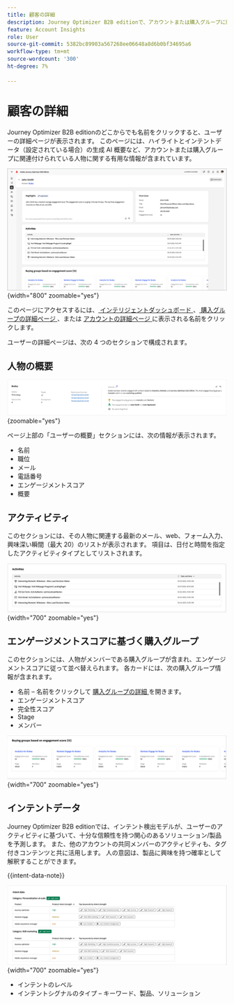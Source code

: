 ```yaml
---
title: 顧客の詳細
description: Journey Optimizer B2B editionで、アカウントまたは購入グループに関連付けられたユーザーの詳細情報および生成 AI 概要へのアクセスについて説明します。
feature: Account Insights
role: User
source-git-commit: 5382bc89903a567268ee06648a8d6b0bf34695a6
workflow-type: tm+mt
source-wordcount: '300'
ht-degree: 7%

---
```


# 顧客の詳細

Journey Optimizer B2B editionのどこからでも名前をクリックすると、ユーザーの詳細ページが表示されます。 このページには、ハイライトとインテントデータ（設定されている場合）の生成 AI 概要など、アカウントまたは購入グループに関連付けられている人物に関する有用な情報が含まれています。<!-- There are also [actions](#person-actions) that you can execute for the person. -->

![ 人物の詳細ページ ](./assets/person-details-page.png){width="800" zoomable="yes"}

このページにアクセスするには、[ インテリジェントダッシュボード ](../dashboards/intelligent-dashboard.md)、[ 購入グループの詳細ページ ](../buying-groups/buying-group-details.md)、または [ アカウントの詳細ページ ](./account-details.md) に表示される名前をクリックします。

ユーザーの詳細ページは、次の 4 つのセクションで構成されます。

## 人物の概要

![ 人物の概要 ](./assets/details-page-account-overview.png){zoomable="yes"}

ページ上部の「ユーザーの概要」セクションには、次の情報が表示されます。

* 名前
* 職位
* メール
* 電話番号
* エンゲージメントスコア
* 概要

## アクティビティ

このセクションには、その人物に関連する最新のメール、web、フォーム入力、興味深い瞬間（最大 20）のリストが表示されます。 項目は、日付と時間を指定したアクティビティタイプとしてリストされます。

![ アクティビティ – 個人の詳細 ](./assets/person-details-activities.png){width="700" zoomable="yes"}

## エンゲージメントスコアに基づく購入グループ

このセクションには、人物がメンバーである購入グループが含まれ、エンゲージメントスコアに従って並べ替えられます。 各カードには、次の購入グループ情報が含まれます。

* 名前 – 名前をクリックして [ 購入グループの詳細 ](../buying-groups/buying-group-details.md) を開きます。
* エンゲージメントスコア
* 完全性スコア
* Stage
* メンバー

![ エンゲージメントに基づく購入グループ – 人物の詳細 ](./assets/person-details-buying-groups-engagement.png){width="700" zoomable="yes"}

## インテントデータ

Journey Optimizer B2B editionでは、インテント検出モデルが、ユーザーのアクティビティに基づいて、十分な信頼性を持つ関心のあるソリューション/製品を予測します。 また、他のアカウントの共同メンバーのアクティビティも、タグ付きコンテンツと共に活用します。 人の意図は、製品に興味を持つ確率として解釈することができます。

{{intent-data-note}}

![ インテントデータ – 個人の詳細 ](./assets/intent-data-panel.png){width="700" zoomable="yes"}

* インテントのレベル
* インテントシグナルのタイプ – キーワード、製品、ソリューション

<!-- ## Person actions -->
